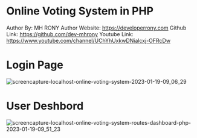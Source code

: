 # Online Voting System in PHP 

Author By: MH RONY
Author Website: https://developerrony.com
Github Link: https://github.com/dev-mhrony
Youtube Link: https://www.youtube.com/channel/UChYhUxkwDNialcxj-OFRcDw


# Login Page
![screencapture-localhost-online-voting-system-2023-01-19-09_06_29](https://user-images.githubusercontent.com/78216965/213350822-87661293-858d-45d7-88ee-5186e6e36f1d.png)


# User Deshbord

![screencapture-localhost-online-voting-system-routes-dashboard-php-2023-01-19-09_51_23](https://user-images.githubusercontent.com/78216965/213351224-f3a3da03-7ccd-4dbf-bb86-86aceccaf609.png)

